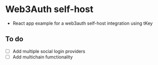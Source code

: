 # Web3Auth self-host
- React app example for a web3auth self-host integration using tKey

## To do
- [ ] Add multiple social login providers
- [ ] Add multichain fumctionality 
